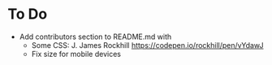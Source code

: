 # To Do 

- Add contributors section to README.md with
  - Some CSS: J. James Rockhill https://codepen.io/rockhill/pen/vYdawJ
  - Fix size for mobile devices